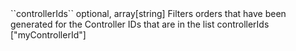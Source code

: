 <tr><td>``controllerIds``</td>
	
<td>optional, array[string]</td>
	
<td>Filters orders that have been generated for the Controller IDs that are in the list controllerIds

</td>


<td> ["myControllerId"]</td>
<td></td></tr>
